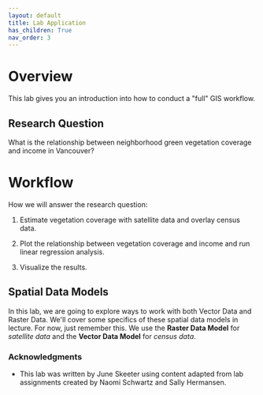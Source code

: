 ```yaml
---
layout: default
title: Lab Application
has_children: True
nav_order: 3
---
```


# Overview

This lab gives you an introduction into how to conduct a "full" GIS workflow.

## Research Question

What is the relationship between neighborhood green vegetation coverage and income in Vancouver?


# Workflow

How we will answer the research question:

1) Estimate vegetation coverage with satellite data and overlay census data.

2) Plot the relationship between vegetation coverage and income and run linear regression analysis.

3) Visualize the results.

## Spatial Data Models

In this lab, we are going to explore ways to work with both Vector Data and Raster Data.  We'll cover some specifics of these spatial data models in lecture.  For now, just remember this.  We use the **Raster Data Model** for *satellite data* and the **Vector Data Model** for *census data*.

<!-- 
<iframe width="560" height="315" src="https://www.youtube.com/embed/yApif5mwUlw" title="YouTube video player" frameborder="0" allow="accelerometer; autoplay; clipboard-write; encrypted-media; gyroscope; picture-in-picture" allowfullscreen></iframe>

 -->


### Acknowledgments

- This lab was written by June Skeeter using content adapted from lab assignments created by Naomi Schwartz and Sally Hermansen. 

